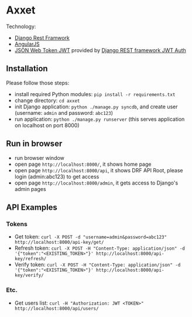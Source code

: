 Axxet
===============

Technology: 

* [Django Rest Framwork](http://www.django-rest-framework.org/)
* [AngularJS](https://angularjs.org/)
* [JSON Web Token JWT](https://auth0.com/blog/2014/01/07/angularjs-authentication-with-cookies-vs-token/) provided by [Django REST framework JWT Auth](https://github.com/GetBlimp/django-rest-framework-jwt)

## Installation

Please follow those steps: 

* install required Python modules: ```pip install -r requirements.txt```
* change directory: ```cd axxet```
* init Django application: ```python ./manage.py syncdb```, and create user (username: ```admin``` and password: ```abc123```)
* run application: ```python ./manage.py runserver``` (this serves application on localhost on port 8000)

## Run in browser

* run browser window
* open page ```http://localhost:8000/```, it shows home page
* open page ```http://localhost:8000/api```, it shows DRF API Root, please login (admin:abc123) to get access
* open page ```http://localhost:8000/admin```, it gets access to Django's admin pages

## API Examples

### Tokens

* Get token:
```curl -X POST -d "username=admin&password=abc123" http://localhost:8000/api-key/get/```
* Refresh token:
```curl -X POST -H "Content-Type: application/json" -d '{"token":"<EXISTING_TOKEN>"}' http://localhost:8000/api-key/refresh/```
* Verify token:
```curl -X POST -H "Content-Type: application/json" -d '{"token":"<EXISTING_TOKEN>"}' http://localhost:8000/api-key/verify/```

### Etc.

* Get users list:
```curl -H "Authorization: JWT <TOKEN>" http://localhost:8000/api/users/```
